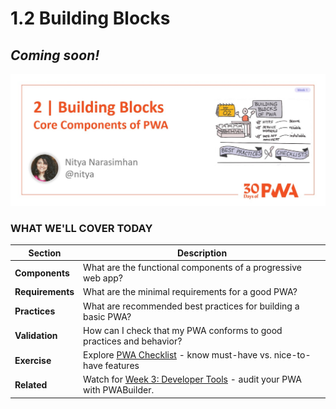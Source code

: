 # 1.2 Building Blocks

## *Coming soon!*

![Placeholder Banner Only. Replace when final assets ready.](_media/day-02.jpg)

### WHAT WE'LL COVER TODAY

| Section | Description |
| ------- | ----------- |
| **Components** | What are the functional components of a progressive web app?  |
| **Requirements** | What are the minimal requirements for a good PWA? |
| **Practices** | What are recommended best practices for building a basic PWA? |
| **Validation** | How can I check that my PWA conforms to good practices and behavior? |
| **Exercise** | Explore [PWA Checklist](https://web.dev/pwa-checklist/) - know must-have vs. nice-to-have features |
| **Related** | Watch for [Week 3: Developer Tools](../dev-tools) - audit your PWA with PWABuilder. |
